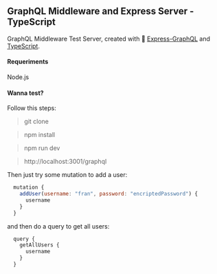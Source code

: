 ## GraphQL Middleware and Express Server - TypeScript

GraphQL Middleware Test Server, created with 🧘 [Express-GraphQL](https://graphql.org/graphql-js/express-graphql/) and [TypeScript](https://www.typescriptlang.org/).

#### Requeriments

Node.js

#### Wanna test?

Follow this steps:

>git clone

>npm install

>npm run dev

>http://localhost:3001/graphql

Then just try some mutation to add a user:

```javascript
  mutation {
    addUser(username: "fran", password: "encriptedPassword") {
      username
    }
  }
```

and then do a query to get all users:

```javascript
  query {
    getAllUsers {
      username
    }
  }
 ```
